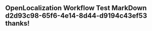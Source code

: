 <properties
ms.topic="hero-topic"
ms.test1="hero-topic"
ms.test2="test"/>

## OpenLocalization Workflow Test MarkDown d2d93c98-65f6-4e14-8d44-d9194c43ef53 thanks!
